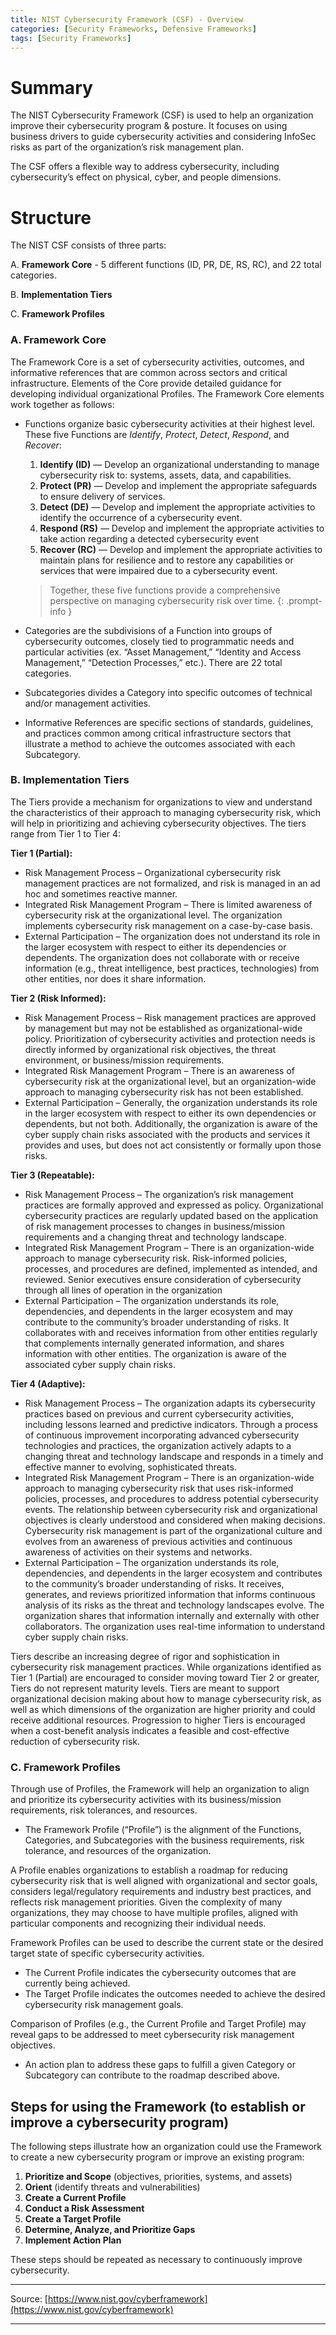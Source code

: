 ```yaml
---
title: NIST Cybersecurity Framework (CSF) - Overview
categories: [Security Frameworks, Defensive Frameworks]
tags: [Security Frameworks]
---
```

# Summary
The NIST Cybersecurity Framework (CSF) is used to help an organization improve their cybersecurity program & posture. It focuses on using business drivers to guide cybersecurity activities and considering InfoSec risks as part of the organization’s risk management plan. 

The CSF offers a flexible way to address cybersecurity, including cybersecurity’s effect on physical, cyber, and people dimensions.

# Structure

The NIST CSF consists of three parts: 

  A. **Framework Core** - 5 different functions (ID, PR, DE, RS, RC), and 22 total categories.
  
  B. **Implementation Tiers**
  
  C. **Framework Profiles**
  
### A. **Framework Core**

The Framework Core is a set of cybersecurity activities, outcomes, and informative references that are common across sectors and critical infrastructure. Elements of the Core provide detailed guidance for developing individual organizational Profiles. The Framework Core elements work together as follows:

- Functions organize basic cybersecurity activities at their highest level. These five Functions are *Identify*, *Protect*, *Detect*, *Respond*, and *Recover*:
    1. **Identify (ID)** — Develop an organizational understanding to manage cybersecurity risk to: systems, assets, data, and capabilities.
    2. **Protect (PR)** — Develop and implement the appropriate safeguards to ensure delivery of services.
    3. **Detect (DE)** — Develop and implement the appropriate activities to identify the occurrence of a cybersecurity event.
    4. **Respond (RS)** — Develop and implement the appropriate activities to take action regarding a detected cybersecurity event
    5. **Recover (RC)** — Develop and implement the appropriate activities to maintain plans for resilience and to restore any capabilities or services that were impaired due to a cybersecurity event.

     > Together, these five functions provide a comprehensive perspective on managing cybersecurity risk over time.
     {: .prompt-info }

- Categories are the subdivisions of a Function into groups of cybersecurity outcomes, closely tied to programmatic needs and particular activities (ex. “Asset Management,” “Identity and Access Management,” “Detection Processes,” etc.). There are 22 total categories.
- Subcategories divides a Category into specific outcomes of technical and/or management activities.
- Informative References are specific sections of standards, guidelines, and practices common among critical infrastructure sectors that illustrate a method to achieve the outcomes associated with each Subcategory.

### B. **Implementation Tiers**

The Tiers provide a mechanism for organizations to view and understand the characteristics of their approach to managing cybersecurity risk, which will help in prioritizing and achieving cybersecurity objectives. The tiers range from Tier 1 to Tier 4:

**Tier 1 (Partial):**

- Risk Management Process – Organizational cybersecurity risk management practices are not formalized, and risk is managed in an ad hoc and sometimes reactive manner.
- Integrated Risk Management Program – There is limited awareness of cybersecurity risk at the organizational level. The organization implements cybersecurity risk management on a case-by-case basis.
- External Participation – The organization does not understand its role in the larger ecosystem with respect to either its dependencies or dependents. The organization does not collaborate with or receive information (e.g., threat intelligence, best practices, technologies) from other entities, nor does it share information.

**Tier 2 (Risk Informed):**

- Risk Management Process – Risk management practices are approved by management but may not be established as organizational-wide policy. Prioritization of cybersecurity activities and protection needs is directly informed by organizational risk objectives, the threat environment, or business/mission requirements.
- Integrated Risk Management Program – There is an awareness of cybersecurity risk at the organizational level, but an organization-wide approach to managing cybersecurity risk has not been established.
- External Participation – Generally, the organization understands its role in the larger ecosystem with respect to either its own dependencies or dependents, but not both. Additionally, the organization is aware of the cyber supply chain risks associated with the products and services it provides and uses, but does not act consistently or formally upon those risks.

**Tier 3 (Repeatable):**

- Risk Management Process – The organization’s risk management practices are formally approved and expressed as policy. Organizational cybersecurity practices are regularly updated based on the application of risk management processes to changes in business/mission requirements and a changing threat and technology landscape.
- Integrated Risk Management Program – There is an organization-wide approach to manage cybersecurity risk. Risk-informed policies, processes, and procedures are defined, implemented as intended, and reviewed. Senior executives ensure consideration of  cybersecurity through all lines of operation in the organization
- External Participation – The organization understands its role, dependencies, and dependents in the larger ecosystem and may contribute to the community’s broader understanding of risks. It collaborates with and receives information from other entities regularly that complements internally generated information, and shares information with other entities. The organization is aware of the associated cyber supply chain risks.

**Tier 4 (Adaptive):**

- Risk Management Process – The organization adapts its cybersecurity practices based on previous and current cybersecurity activities, including lessons learned and predictive indicators. Through a process of continuous improvement incorporating advanced cybersecurity technologies and practices, the organization actively adapts to a changing threat and technology landscape and responds in a timely and effective manner to
evolving, sophisticated threats.
- Integrated Risk Management Program – There is an organization-wide approach to  managing cybersecurity risk that uses risk-informed policies, processes, and procedures to address potential cybersecurity events. The relationship between cybersecurity risk and organizational objectives is clearly understood and considered when making decisions. Cybersecurity risk management is part of the organizational culture and evolves from an awareness of previous activities and continuous awareness of activities on their systems and networks.
- External Participation – The organization understands its role, dependencies, and dependents in the larger ecosystem and contributes to the community’s broader understanding of risks. It receives, generates, and reviews prioritized information that informs continuous analysis of its risks as the threat and technology landscapes evolve. The organization shares that information internally and externally with other collaborators. The organization uses real-time information to understand cyber supply chain risks.

Tiers describe an increasing degree of rigor and sophistication in cybersecurity risk management practices. While organizations identified as Tier 1 (Partial) are encouraged to consider moving toward Tier 2 or greater, Tiers do not represent maturity levels. Tiers are meant to support organizational decision making about how to manage cybersecurity risk, as well as which dimensions of the organization are higher priority and could receive additional resources. Progression to higher Tiers is encouraged when a cost-benefit analysis indicates a feasible and cost-effective reduction of cybersecurity risk.

### C. **Framework Profiles**

Through use of Profiles, the Framework will help an organization to align and prioritize its cybersecurity activities with its business/mission requirements, risk tolerances, and resources. 

- The Framework Profile (“Profile”) is the alignment of the Functions, Categories, and Subcategories with the business requirements, risk tolerance, and resources of the organization.

A Profile enables organizations to establish a roadmap for reducing cybersecurity risk that is well aligned with organizational and sector goals, considers legal/regulatory requirements and industry best practices, and reflects risk management priorities. Given the complexity of many organizations, they may choose to have multiple profiles, aligned with particular components and recognizing their individual needs.

Framework Profiles can be used to describe the current state or the desired target state of specific cybersecurity activities. 

- The Current Profile indicates the cybersecurity outcomes that are currently being achieved.
- The Target Profile indicates the outcomes needed to achieve the desired cybersecurity risk management goals.

Comparison of Profiles (e.g., the Current Profile and Target Profile) may reveal gaps to be addressed to meet cybersecurity risk management objectives. 

- An action plan to address these gaps to fulfill a given Category or Subcategory can contribute to the roadmap described above.

## Steps for using the Framework (to establish or improve a cybersecurity program)

The following steps illustrate how an organization could use the Framework to create a new cybersecurity program or improve an existing program:

1. **Prioritize and Scope** (objectives, priorities, systems, and assets)
2. **Orient** (identify threats and vulnerabilities)
3. **Create a Current Profile**
4. **Conduct a Risk Assessment**
5. **Create a Target Profile**
6. **Determine, Analyze, and Prioritize Gaps**
7. **Implement Action Plan**

These steps should be repeated as necessary to continuously improve cybersecurity.

---

Source: [https://www.nist.gov/cyberframework](https://www.nist.gov/cyberframework)

---
